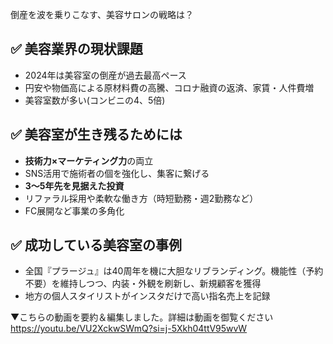 倒産を波を乗りこなす、美容サロンの戦略は？

## ✅ 美容業界の現状課題

- 2024年は美容室の倒産が過去最高ペース
- 円安や物価高による原材料費の高騰、コロナ融資の返済、家賃・人件費増
- 美容室数が多い(コンビニの4、5倍)
## ✅ 美容室が生き残るためには

- **技術力×マーケティング力**の両立
- SNS活用で施術者の個を強化し、集客に繋げる
- **3〜5年先を見据えた投資**
- リファラル採用や柔軟な働き方（時短勤務・週2勤務など）
- FC展開など事業の多角化
## ✅ 成功している美容室の事例

- 全国『プラージュ』は40周年を機に大胆なリブランディング。機能性（予約不要）を維持しつつ、内装・外観を刷新し、新規顧客を獲得
- 地方の個人スタイリストがインスタだけで高い指名売上を記録

▼こちらの動画を要約＆編集しました。詳細は動画を御覧ください
https://youtu.be/VU2XckwSWmQ?si=j-5Xkh04ttV95wvW